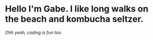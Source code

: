 # Hello I'm Gabe. I like long walks on the beach and kombucha seltzer. 
_Ohh yeah, coding is fun too._
